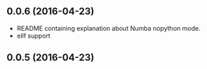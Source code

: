 0.0.6 (2016-04-23)
------------------

- README containing explanation about Numba nopython mode.
- ellf support


0.0.5 (2016-04-23)
------------------
